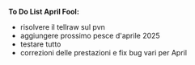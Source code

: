 **To Do List April Fool:**
- risolvere il tellraw sul pvn
- aggiungere prossimo pesce d'aprile 2025
- testare tutto
- correzioni delle prestazioni e fix bug vari per April